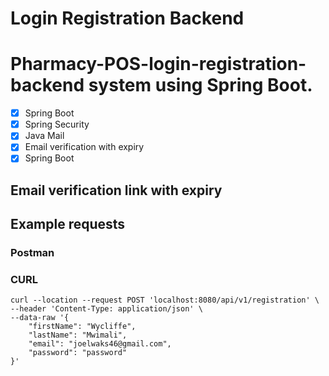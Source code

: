 # Login Registration Backend 

# Pharmacy-POS-login-registration-backend system using Spring Boot.


- [x] Spring Boot
- [x] Spring Security
- [x] Java Mail
- [x] Email verification with expiry
- [x] Spring Boot

## Email verification link with expiry


## Example requests
### Postman


### CURL
```
curl --location --request POST 'localhost:8080/api/v1/registration' \
--header 'Content-Type: application/json' \
--data-raw '{
    "firstName": "Wycliffe",
    "lastName": "Mwimali",
    "email": "joelwaks46@gmail.com",
    "password": "password"
}'
```

